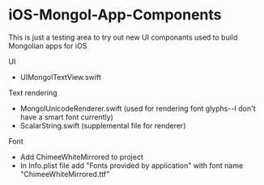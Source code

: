 # iOS-Mongol-App-Components

This is just a testing area to try out new UI componants used to build Mongolian apps for iOS

UI

- UIMongolTextView.swift

Text rendering

- MongolUnicodeRenderer.swift  (used for rendering font glyphs--I don't have a smart font currently)
- ScalarString.swift  (supplemental file for renderer)

Font

- Add ChimeeWhiteMirrored to project
- In Info.plist file add "Fonts provided by application" with font name "ChimeeWhiteMirrored.ttf"
